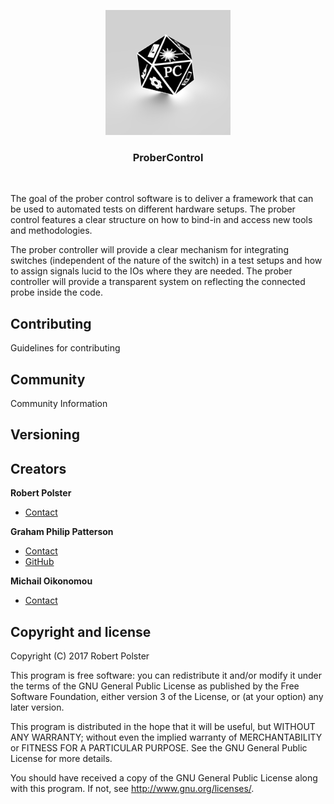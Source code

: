 <p align="center">
  <a href="https://probercontrol.github.io/ProberControl/">
    <img src="./ProberControl/docs/sphinx-docs/_static/logo.png" width=200 height=200>
  </a>

  <h3 align="center">ProberControl</h3>
</p>

<br>

The goal of the prober control software is to deliver a framework that can be used to automated tests on different hardware setups. The prober control features a clear structure on how to bind-in and access new tools and methodologies.

The prober controller will provide a clear mechanism for integrating switches (independent of the nature of the switch) in a test setups and how to assign signals lucid to the IOs where they are needed. The prober controller will provide a transparent system on reflecting the connected probe inside the code.


## Contributing

Guidelines for contributing

## Community

Community Information

## Versioning


## Creators

**Robert Polster**
- [Contact](mailto:rpp2130@columbia.edu)

**Graham Philip Patterson**
- [Contact](mailto:gpp2109@columbia.edu)
- [GitHub](https://github.com/pattersongp)

**Michail Oikonomou**
- [Contact](mailto:mo2617@columbia.edu)


## Copyright and license


Copyright (C) 2017  Robert Polster

This program is free software: you can redistribute it and/or modify
it under the terms of the GNU General Public License as published by
the Free Software Foundation, either version 3 of the License, or
(at your option) any later version.

This program is distributed in the hope that it will be useful,
but WITHOUT ANY WARRANTY; without even the implied warranty of
MERCHANTABILITY or FITNESS FOR A PARTICULAR PURPOSE.  See the
GNU General Public License for more details.

You should have received a copy of the GNU General Public License
along with this program.  If not, see <http://www.gnu.org/licenses/>.

